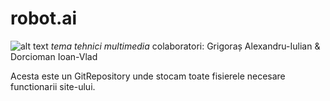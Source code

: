 # robot.ai
![alt text](http://url/to/img.png)
_tema tehnici multimedia_
colaboratori: 
Grigoraș Alexandru-Iulian &
Dorcioman Ioan-Vlad

Acesta este un GitRepository unde stocam toate fisierele necesare functionarii site-ului.
